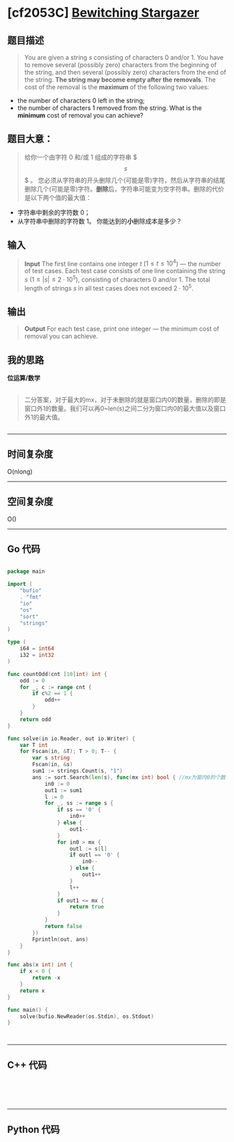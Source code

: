 # [cf2053C] [Bewitching Stargazer](https://codeforces.com/problemset/problem/2053/C)
## 题目描述 

> You are given a string $s$ consisting of characters 0 and/or 1.
You have to remove several (possibly zero) characters from the beginning of the string, and then several (possibly zero) characters from the end of the string. **The string may become empty after the removals**. The cost of the removal is the **maximum** of the following two values:
-   the number of characters 0 left in the string;
-   the number of characters 1 removed from the string.
What is the **minimum** cost of removal you can achieve?

## 题目大意：
> 给你一个由字符 0 和/或 1 组成的字符串 $$$s$$$ 。
您必须从字符串的开头删除几个(可能是零)字符，然后从字符串的结尾删除几个(可能是零)字符。**删除**后，字符串可能变为空字符串。删除的代价是以下两个值的最大值：
- 字符串中剩余的字符数 0；
- 从字符串中删除的字符数 1。
你能达到的**小**删除成本是多少？



## 输入 
> **Input**
The first line contains one integer $t$ ($1 \le t \le 10^4$) — the number of test cases.
Each test case consists of one line containing the string $s$ ($1 \le |s| \le 2 \cdot 10^5$), consisting of characters 0 and/or 1.
The total length of strings $s$ in all test cases does not exceed $2 \cdot 10^5$.



## 输出
> **Output**
For each test case, print one integer — the minimum cost of removal you can achieve.


## 我的思路
**位运算/数学**

##
> 二分答案，对于最大的mx，对于未删除的就是窗口内0的数量，删除的即是窗口外1的数量。我们可以再0~len(s)之间二分为窗口内0的最大值以及窗口外1的最大值。


##
---

## 时间复杂度

O(nlong)

---

## 空间复杂度

O()

---

## Go 代码

```Go

package main

import (
	"bufio"
	. "fmt"
	"io"
	"os"
	"sort"
	"strings"
)

type (
	i64 = int64
	i32 = int32
)

func countOdd(cnt [10]int) int {
	odd := 0
	for _, c := range cnt {
		if c%2 == 1 {
			odd++
		}
	}
	return odd
}

func solve(in io.Reader, out io.Writer) {
	var T int
	for Fscan(in, &T); T > 0; T-- {
		var s string
		Fscan(in, &s)
		sum1 := strings.Count(s, "1")
		ans := sort.Search(len(s), func(mx int) bool { //mx为窗内0的个数
			in0 := 0
			out1 := sum1
			l := 0
			for _, ss := range s {
				if ss == '0' {
					in0++
				} else {
					out1--
				}
				for in0 > mx {
					outl := s[l]
					if outl == '0' {
						in0--
					} else {
						out1++
					}
					l++
				}
				if out1 <= mx {
					return true
				}
			}
			return false
		})
		Fprintln(out, ans)
	}
}

func abs(x int) int {
	if x < 0 {
		return -x
	}
	return x
}

func main() {
	solve(bufio.NewReader(os.Stdin), os.Stdout)
}




```
---

## C++ 代码

```C++






```
---
## Python 代码

```Python



```
